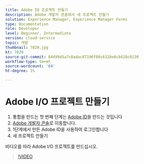 ```yaml
---
title: Adobe IO 프로젝트 만들기
description: Adobe 개발자 콘솔에서 새 프로젝트 만들기
solution: Experience Manager, Experience Manager Forms
type: Documentation
role: Developer
level: Beginner, Intermediate
version: cloud-service
topic: 개발
thumbnail: 7820.jpg
kt: 7820
source-git-commit: 84499d5a7c8adac87196f08c6328e8cb428c0130
workflow-type: tm+mt
source-wordcount: '64'
ht-degree: 1%

---
```


# Adobe I/O 프로젝트 만들기

1. 통합을 만드는 첫 번째 단계는 [Adobe ID](https://account.adobe.com/)을 만드는 것입니다
1. [Adobe 개발자 콘솔](https://console.adobe.io/home)로 이동합니다.
1. 1단계에서 만든 Adobe ID을 사용하여 로그인합니다
1. 새 프로젝트 만들기

비디오를 따라 Adobe I/O 프로젝트를 만드십시오.

>[!VIDEO](https://video.tv.adobe.com/v/333220/?quality=9&learn=on)
